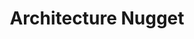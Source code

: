 ---
layout: home
title: Architecture Nugget
category: architecture
permalink: /architecture/
pagination: 
  enabled: true
  category: architecture
  permalink: /:num/

before-content:
  - mailerlite_architecture_nugget_catpage.html
---